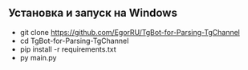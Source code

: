 ## Установка и запуск на Windows
- git clone https://github.com/EgorRU/TgBot-for-Parsing-TgChannel
- cd TgBot-for-Parsing-TgChannel
- pip install -r requirements.txt
- py main.py
